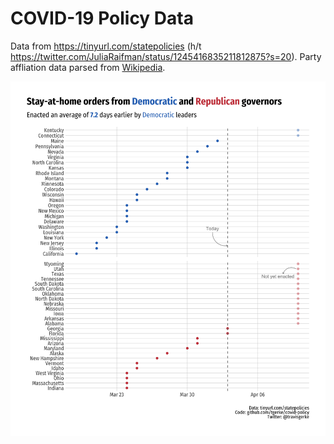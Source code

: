 COVID-19 Policy Data
=====================
  
Data from https://tinyurl.com/statepolicies (h/t https://twitter.com/JuliaRaifman/status/1245416835211812875?s=20). Party affliation data parsed from [Wikipedia](https://en.wikipedia.org/wiki/List_of_United_States_governors).

![](plots/stay-at-home.png)
